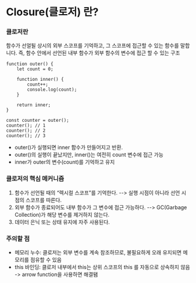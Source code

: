 # Closure(클로저) 란?

### 클로저란
함수가 선얼될 상시의 외부 스코프를 기억하고, 그 스코프에 접근할 수 있는 함수를 말합니다.
즉, 함수 안에서 선언된 내부 함수가 외부 함수의 변수에 접근 할 수 있는 구조

```
function outer() {
    let count = 0;
    
    function inner() {
        count++;
        console.log(count);
    }
    
    return inner;
}

const counter = outer();
counter(); // 1
counter(); // 2
counter(); // 3

```

- outer()가 실행되면 inner 함수가 만들어지고 반환.
- outer()의 실행이 끝났지만, inner()는 여전히 count 변수에 접근 가능
- inner가 outer의 변수(count)를 기억하고 유지


### 클로저의 핵심 메커니즘
1.	함수가 선언될 때의 “렉시컬 스코프”를 기억한다.
--> 실행 시점이 아니라 선언 시점의 스코프를 따른다.
2.	외부 함수가 종료되어도 내부 함수가 그 변수에 접근 가능하다.
--> GC(Garbage Collection)가 해당 변수를 제거하지 않는다.
3.	데이터 은닉 또는 상태 유지에 자주 사용된다.

### 주의할 점
- 메모리 누수: 클로저는 외부 변수를 계속 참조하므로, 불필요하게 오래 유지되면 메모리를 점유할 수 있음
- this 바인딩: 클로저 내부에서 this는 상위 스코프의 this 를 자동으로 상속하지 않음 -> arrow function을 사용하면 해결됌